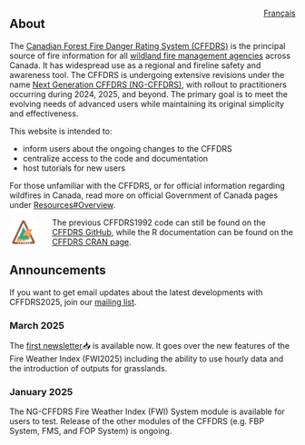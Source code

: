 <a href="https://cffdrs.github.io/website_fr/accueil/" target="_self" style="float: right;"> Français </a>

## About

The [Canadian Forest Fire Danger Rating System (CFFDRS)](https://natural-resources.canada.ca/our-natural-resources/forests/wildland-fires-insects-disturbances/canadian-forest-fire-danger-rating-system/14470) is the principal source of fire information for all [wildland fire management agencies](https://ciffc.ca/mobilization-stats/member-agencies) across Canada. It has widespread use as a regional and fireline safety and awareness tool. The CFFDRS is undergoing extensive revisions under the name [Next Generation CFFDRS (NG-CFFDRS)](https://ostrnrcan-dostrncan.canada.ca/handle/1845/245411), with rollout to practitioners occurring during 2024, 2025, and beyond. The primary goal is to meet the evolving needs of advanced users while maintaining its original simplicity and effectiveness.

This website is intended to:

- inform users about the ongoing changes to the CFFDRS
- centralize access to the code and documentation
- host tutorials for new users

For those unfamiliar with the CFFDRS, or for official information regarding wildfires in Canada, read more on official Government of Canada pages under 
<a href="../resources/#overview" target="_self">Resources#Overview</a>.

<img 
    style="display: block;
           width: 50px;
           padding: 0px;
           margin: 0px 25px 0px 0px;
           float: left;
           border-radius: 5px;"
    src="../img/CFFDRS1992.png" 
    alt="CFFDRS1992 logo">
</img>

The previous CFFDRS1992 code can still be found on the [CFFDRS GitHub](https://github.com/cffdrs), while the R documentation can be found on the [CFFDRS CRAN page](https://cran.r-project.org/web/packages/cffdrs/).

## Announcements

If you want to get email updates about the latest developments with CFFDRS2025, join our 
<a href="../contact/#newsletter-sign-up" target="_self">mailing list</a>.

### March 2025
The [first newsletter](../documents/Newsletter1_FWI2025_final.pdf)📥 is available now. It goes over the new features of the Fire Weather Index (FWI2025) including the ability to use hourly data and the introduction of outputs for grasslands.

### January 2025
The NG-CFFDRS Fire Weather Index (FWI) System module is available for users to test. Release of the other modules of the CFFDRS (e.g. FBP System, FMS, and FOP System) is ongoing.